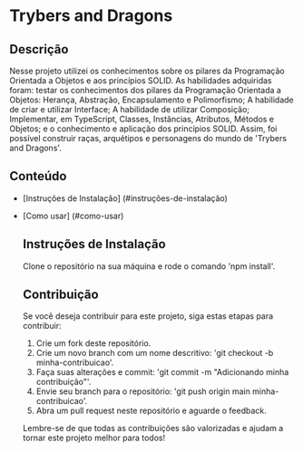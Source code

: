 # Trybers and Dragons

## Descrição

Nesse projeto utilizei os conhecimentos sobre os pilares da Programação Orientada a Objetos e aos princípios SOLID. As habilidades adquiridas foram: testar os conhecimentos dos pilares da Programação Orientada a Objetos: Herança, Abstração, Encapsulamento e Polimorfismo; A habilidade de criar e utilizar Interface; A habilidade de utilizar Composição; Implementar, em TypeScript, Classes, Instâncias, Atributos, Métodos e Objetos; e o conhecimento e aplicação dos princípios SOLID. Assim, foi possível construir raças, arquétipos e personagens do mundo de 'Trybers and Dragons'.

## Conteúdo 

- [Instruções de Instalação] (#instruções-de-instalação)
- [Como usar] (#como-usar)

  ## Instruções de Instalação

  Clone o repositório na sua máquina e rode o comando 'npm install'.

  ## Contribuição

  Se você deseja contribuir para este projeto, siga estas etapas para contribuir:

  1. Crie um fork deste repositório.
  2. Crie um novo branch com um nome descritivo: 'git checkout -b minha-contribuicao'.
  3. Faça suas alterações e commit: 'git commit -m "Adicionando minha contribuição"'.
  4. Envie seu branch para o repositório: 'git push origin main minha-contribuicao'.
  5. Abra um pull request neste repositório e aguarde o feedback.
 
  Lembre-se de que todas as contribuições são valorizadas e ajudam a tornar este projeto melhor para todos!
